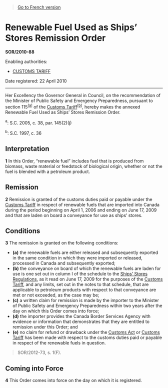 > [Go to French version](/fr/Règlements/Décrets,%20ordonnances%20et%20règlements%20statutaires/2010/88.md)

# Renewable Fuel Used as Ships’ Stores Remission Order

**SOR/2010-88**

Enabling authorities: 
- [CUSTOMS TARIFF](/en/Acts/Statutes%20of%20Canada/1997/c.%2036.md)

Date registered: 22 April 2010

----------

Her Excellency the Governor General in Council, on the recommendation of the Minister of Public Safety and Emergency Preparedness, pursuant to section 115<sup><a href='#fn_612121-E_hq_5228'>[a]</a></sup> of the [Customs Tariff](/en/Acts/Statutes%20of%20Canada/1997/c.%2036.md)<sup><a href='#fn_612121-E_hq_5229'>[b]</a></sup>, hereby makes the annexed Renewable Fuel Used as Ships’ Stores Remission Order.

<a name='fn_612121-E_hq_5228'><sup>a</sup></a>: S.C. 2005, c. 38, par. 145(2)(j)<br />

<a name='fn_612121-E_hq_5229'><sup>b</sup></a>: S.C. 1997, c. 36<br />




## Interpretation


**1** In this Order, “renewable fuel” includes fuel that is produced from biomass, waste material or feedstock of biological origin, whether or not the fuel is blended with a petroleum product.




## Remission


**2** Remission is granted of the customs duties paid or payable under the [Customs Tariff](/en/Acts/Statutes%20of%20Canada/1997/c.%2036.md) in respect of renewable fuels that are imported into Canada during the period beginning on April 1, 2006 and ending on June 17, 2009 and that are laden on board a conveyance for use as ships’ stores.




## Conditions


**3** The remission is granted on the following conditions:
- **(a)** the renewable fuels are either released and subsequently exported in the same condition in which they were imported or released, processed in Canada and subsequently exported;
- **(b)** the conveyance on board of which the renewable fuels are laden for use is one set out in column I of the schedule to the [Ships’ Stores Regulations](/en/Regulations/Statutory%20Orders%20and%20Regulations/96/40.md), as it read on June 17, 2009 for the purposes of the [Customs Tariff](/en/Acts/Statutes%20of%20Canada/1997/c.%2036.md), and any limits, set out in the notes to that schedule, that are applicable to petroleum products with respect to that conveyance are met or not exceeded, as the case may be;
- **(c)** a written claim for remission is made by the importer to the Minister of Public Safety and Emergency Preparedness within two years after the day on which this Order comes into force;
- **(d)** the importer provides the Canada Border Services Agency with evidence or information that demonstrates that they are entitled to remission under this Order; and
- **(e)** no claim for refund or drawback under the [Customs Act](/en/Acts/Statutes%20of%20Canada/1985/c.%201%20(2nd%20Supp.).md) or [Customs Tariff](/en/Acts/Statutes%20of%20Canada/1997/c.%2036.md) has been made with respect to the customs duties paid or payable in respect of the renewable fuels in question.
> SOR/2012-73, s. 1(F).





## Coming into Force


**4** This Order comes into force on the day on which it is registered.


